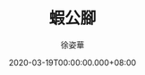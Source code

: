 ---
issue: 369
title: 蝦公腳
author: 徐姿華
language: 大埔
date: 2020-03-19T00:00:00.000+08:00
topic: 抒懷
difficulty: 2
wikidata: Q131449111
wikidata_link: https://www.wikidata.org/wiki/Q131449111
---